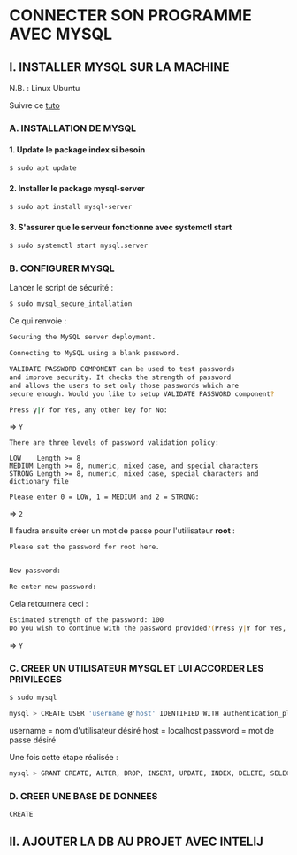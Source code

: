 # CONNECTER SON PROGRAMME AVEC MYSQL

## I. INSTALLER MYSQL SUR LA MACHINE

N.B. : Linux Ubuntu

Suivre ce <a href="https://www.digitalocean.com/community/tutorials/how-to-install-mysql-on-ubuntu-20-04">tuto</a>

### A. INSTALLATION DE MYSQL

#### 1. Update le package index si besoin

```bash
$ sudo apt update
```
#### 2. Installer le package mysql-server

```bash
$ sudo apt install mysql-server
```

#### 3. S'assurer que le serveur fonctionne avec systemctl start

```bash
$ sudo systemctl start mysql.server
```

### B. CONFIGURER MYSQL

Lancer le script de sécurité :
```bash
$ sudo mysql_secure_intallation
```

Ce qui renvoie : 
```bash 
Securing the MySQL server deployment.

Connecting to MySQL using a blank password.

VALIDATE PASSWORD COMPONENT can be used to test passwords
and improve security. It checks the strength of password
and allows the users to set only those passwords which are
secure enough. Would you like to setup VALIDATE PASSWORD component?

Press y|Y for Yes, any other key for No:
```
=> `Y`

```
There are three levels of password validation policy:

LOW    Length >= 8
MEDIUM Length >= 8, numeric, mixed case, and special characters
STRONG Length >= 8, numeric, mixed case, special characters and dictionary file

Please enter 0 = LOW, 1 = MEDIUM and 2 = STRONG:
```
=> `2`

Il faudra ensuite créer un mot de passe pour l'utilisateur **root** :
```bash
Please set the password for root here.


New password:

Re-enter new password:
```

Cela retournera ceci :
```bash 
Estimated strength of the password: 100
Do you wish to continue with the password provided?(Press y|Y for Yes, any other key for No) :
```
=> `Y`

### C. CREER UN UTILISATEUR MYSQL ET LUI ACCORDER LES PRIVILEGES

```bash
$ sudo mysql

mysql > CREATE USER 'username'@'host' IDENTIFIED WITH authentication_plugin BY 'password';
```
username = nom d'utilisateur désiré
host = localhost
password = mot de passe désiré

Une fois cette étape réalisée :
```bash
mysql > GRANT CREATE, ALTER, DROP, INSERT, UPDATE, INDEX, DELETE, SELECT, REFERENCES, RELOAD on *.* TO 'username'@'localhost' WITH GRANT OPTION;
```

### D. CREER UNE BASE DE DONNEES

```bash
CREATE 
```

## II. AJOUTER LA DB AU PROJET AVEC INTELIJ

